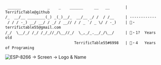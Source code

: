 ```
 ______            _    _    ______     __   __       | TerrificTable@github
/_  __/__ ________(_) _(_)__/_  __/__ _/ /  / /__     | ------------
 / / / -_) __/ __/ / _/ / __// / / _ `/ _ \/ / -_)    | 📧・terrifictable55@gmail.com
/_/  \__/_/ /_/ /_/_//_/\__//_/  \_,_/_.__/_/\__/     | 📝・1?  Years old
                               TerrificTable55#6998   | 📝・4   Years of Programing
```

<img src="https://media.discordapp.net/attachments/944354446337507358/973653965667450890/IMG_20220510_193425_3.jpg" alt="ESP-8266 -> Screen -> Logo & Name" />
<!-- <img src="https://media.discordapp.net/attachments/944354446337507358/973653952749010994/IMG_20220510_193535_1.jpg" alt="ESP-8266 -> Screen -> Logo & Name; Laptop w/ code" />




```
➜ ./terrifictable/readme.md ~ git:(master) ✗ screen neofetch
```
```md
                                                   


➜ ./terrifictable/readme.md ~ git:(master) ✗ tree
.
├── Language
│   ├── Python
│   ├── Java
│   ├── HTML_CSS/SCSS
│   ├── JavaScript
│   ├── C#
│   ├── C/C++
│   ├── Kotlin
│   ├── PHP
│   └── Lua
|
├── Learning
│   ├── Python -> Neural-Networks  --  AI  --  Mashine-learning  --  Algorithms
│   ├── Perl
│   └── Ruby
|
├── Notable Projects
|   ├── Youtube/TikTok Viewbot
|   ├── My website/s (terrifictable.github.io | terrifictable.xyz | terrifictable.pw)
|   ├── My code bin
|   └── Roblox Account Generator
|
├── Full_Stack_Dev.txt
├── info.md
├── terrifictable.md
└── social_media.md

3 directory, 20 files


➜ ./terrifictable/info.md ~ git:(master) ✗ cat terrifictable.md
"""
Personal "Challanges":
  ・Use other languages then Python
  ・Learn more than the basics of:
     ・Ruby
     ・Perl
     ・C/C++
     ・Lua
     ・Kotlin

Notes:
  ・I'm the king of unfinished projects.
"""
➜ ./terrifictable/info.md ~ git:(master) ✗

➜ ./terrifictable/info.md ~ git:(master) ✗ cat info.md
"""
Public code does not reflect experience or skill level.
I am not accountable for any of your actions.
"""
➜ ./terrifictable/info.md ~ git:(master) ✗


➜ ./terrifictable/readme.md ~ git:(master) ✗ cat social_media.md
"""
  ・YouTube  -> youtube.com/channel/UCZvMGjd_O0JNO6sb25BvguQ
  ・Twitter  -> twitter.com/TerrificTable
  ・Website  -> terrifictable.github.io/ -- terrifictable.xyz
  ・Discord  -> TerrificTable55#6998
"""  
➜ ./terrifictable/readme.md ~ git:(master) ✗ 
``` 
-->

<details align="center">
  <summary>GitHub Stats</summary>
<br>
<img href="terrifictable.github.io" src="https://img.shields.io/website?label=terrifictable.github.io&style=for-the-badge&url=https%3A%2F%2Fterrifictable.github.io">
<img href="terrifictable.xyz" src="https://img.shields.io/website?label=terrifictable.xyz&style=for-the-badge&url=https%3A%2F%2Fterrifictable.xyz">
<img href="terrifictable.pw" src="https://img.shields.io/website?label=terrifictable.pw&style=for-the-badge&url=https%3A%2F%2Fterrifictable.pw">
<img src="https://komarev.com/ghpvc/?username=TerrificTable&label=profile+views&style=flat-square">
<img src="https://img.shields.io/github/followers/TerrificTable?label=Followers&style=social">
<br>
<img src="https://github-profile-trophy.vercel.app/?username=TerrificTable">
 
<br><br>
<img src="https://github.com/TerrificTable/github-stats/blob/master/generated/overview.svg">
<img src="https://github.com/TerrificTable/github-stats/blob/master/generated/languages.svg">
<br>

<img align="center" alt="TerrificTable's GitHub Stats" src="https://github-readme-stats-eight-pink.vercel.app/api?username=TerrificTable&&show_icons=true&theme=tokyonight&layout=compact" />
</br>
<img align="center" src="https://github-readme-streak-stats.herokuapp.com/?user=TerrificTable&show_icons=true&theme=tokyonight&layout=compact" alt="TerrificTable" />

<!-- Hi -->
